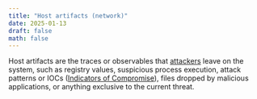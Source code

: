 ```yaml
---
title: "Host artifacts (network)"
date: 2025-01-13
draft: false
math: false
---
```


Host artifacts are the traces or observables that
[attackers](/threat-actor) leave on the system, such as registry values,
suspicious process execution,
attack patterns or IOCs ([Indicators of Compromise](/indicators-of-compromise)),
files dropped by malicious
applications, or anything exclusive to the current threat.
